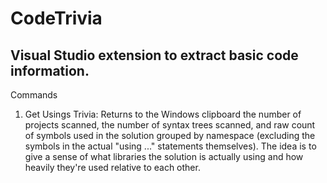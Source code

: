 # CodeTrivia
Visual Studio extension to extract basic code information.
---
Commands
1. Get Usings Trivia: Returns to the Windows clipboard the number of projects scanned, the number of syntax trees scanned, and raw count of symbols used in the solution grouped by namespace (excluding the symbols in the actual "using ..." statements themselves).  The idea is to give a sense of what libraries the solution is actually using and how heavily they're used relative to each other.
